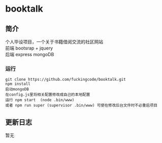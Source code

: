 # booktalk
## 简介
个人毕设项目，一个关于书籍借阅交流的社区网站  
前端 bootsrap + jquery   
后端 express mongoDB  
### 运行
```
git clone https://github.com/fuckingcode/booktalk.git
npm install
启动mongoDB
在config.js里将相关配置修改成自己的本地配置
运行 npm start  (node .bin/www)
或者 npm run super (supervisor .bin/www) 可使在修改后台文件时不必重启项目
```
## 更新日志
暂无
